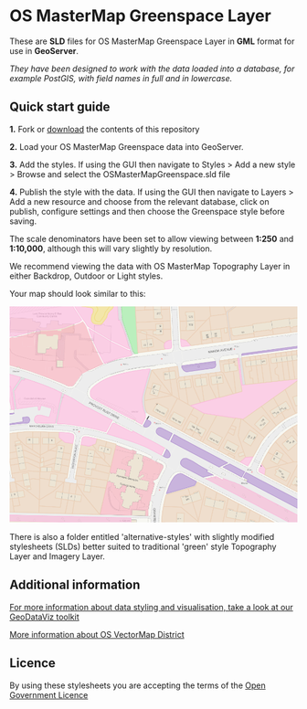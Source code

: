 ﻿# OS MasterMap Greenspace Layer

These are **SLD** files for OS MasterMap Greenspace Layer in **GML** format for use in **GeoServer**.

*They have been designed to work with the data loaded into a database, for example PostGIS, with field names in full and in lowercase.*

## Quick start guide

**1.**  Fork or [download](https://github.com/OrdnanceSurvey/OS-MasterMap-Greenspace-stylesheets/archive/master.zip) the contents of this repository

**2.**  Load your OS MasterMap Greenspace data into GeoServer.

**3.**  Add the styles. If using the GUI then navigate to Styles > Add a new style > Browse and select the OSMasterMapGreenspace.sld file

**4.**  Publish the style with the data. If using the GUI then navigate to Layers > Add a new resource and choose from the relevant database, click on publish, configure settings and then choose the Greenspace style before saving.



The scale denominators have been set to allow viewing between **1:250** and **1:10,000**, although this will vary slightly by resolution.

We recommend viewing the data with OS MasterMap Topography Layer in either Backdrop, Outdoor or Light styles.



Your map should look similar to this: 

  ![Screenshot](https://github.com/OrdnanceSurvey/OS-MasterMap-Greenspace-stylesheets/blob/master/GML%20stylesheets/GeoServer%20stylesheets%20(SLD)/images/Greenspace_screenshot.png "Screenshot of OS MasterMap Greenspace over Topography Layer")
  
There is also a folder entitled 'alternative-styles' with slightly modified stylesheets (SLDs) better suited to traditional 'green' style Topography Layer and Imagery Layer.



## Additional information

[For more information about data styling and visualisation, take a look at our GeoDataViz toolkit](https://github.com/OrdnanceSurvey/GeoDataViz-Toolkit)

[More information about OS VectorMap District](http://www.ordnancesurvey.co.uk/business-and-government/products/os-mastermap-greenspace.html)

## Licence

By using these stylesheets you are accepting the terms of the [Open Government Licence](http://www.nationalarchives.gov.uk/doc/open-government-licence/)
